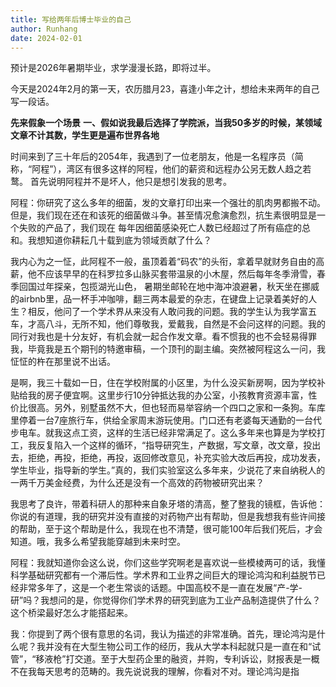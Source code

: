 ```yaml
---
title: 写给两年后博士毕业的自己
author: Runhang
date: 2024-02-01
---
```


预计是2026年暑期毕业，求学漫漫长路，即将过半。

今天是2024年2月的第一天，农历腊月23，喜逢小年之计，想给未来两年的自己写一段话。

**先来假象一个场景**
**一、假如说我最后选择了学院派，当我50多岁的时候，某领域文章不计其数，学生更是遍布世界各地**

时间来到了三十年后的2054年，我遇到了一位老朋友，他是一名程序员（简称，“阿程”），湾区有很多这样的阿程，他们的薪资和远程办公另无数人趋之若鹜。
首先说明阿程并不是坏人，他只是想引发我的思考。 

阿程：你研究了这么多年的细菌，发的文章打印出来一个强壮的肌肉男都搬不动。但是，我们现在还在和该死的细菌做斗争。甚至情况愈演愈烈，抗生素很明显是一个失败的产品了，我们现在
每年因细菌感染死亡人数已经超过了所有癌症的总和。我想知道你耕耘几十载到底为领域贡献了什么？

我内心为之一怔，此阿程不一般，虽顶着着“码农”的头衔，拿着早就财务自由的高薪，他不应该早早的在科罗拉多山脉买套带温泉的小木屋，然后每年冬季滑雪，春季回国过年探亲，包揽湖光山色，
暑期坐邮轮在地中海冲浪避暑，秋天坐在挪威的airbnb里，品一杯手冲咖啡，翻三两本最爱的杂志，在键盘上记录着美好的人生？相反，他问了一个学术界从来没有人敢问我的问题。我的学生认为我学富五车，才高八斗，无所不知，他们尊敬我，爱戴我，自然是不会问这样的问题。我的同行对我也是十分友好，有机会就一起合作发文章。看不惯我的也不会轻易得罪我，毕竟我是五个期刊的特邀审稿，一个顶刊的副主编。突然被阿程这么一问，我怔怔的杵在那里说不出话。

是啊，我三十载如一日，住在学校附属的小区里，为什么没买新房啊，因为学校补贴给我的房子便宜啊。这里步行10分钟抵达我的办公室，小孩教育资源丰富，性价比很高。另外，别墅虽然不大，但也轻而易举容纳一个四口之家和一条狗。车库里停着一台7座旅行车，供给全家周末游玩使用。门口还有老婆每天通勤的一台代步电车。就我这点工资，这样的生活已经非常满足了。这么多年来也算是为学校打工，我反复陷入一个这样的循环，“指导研究生，产数据，写文章，改文章，投出去，拒绝，再投，拒绝，再投，返回修改意见，补充实验大改后再投，成功发表，学生毕业，指导新的学生。”真的，我们实验室这么多年来，少说花了来自纳税人的一两千万美金经费，为什么还是没有一个高效的药物被研究出来？

我思考了良许，带着科研人的那种来自象牙塔的清高，整了整我的镜框，告诉他：你说的有道理，我的研究并没有直接的对药物产出有帮助，但是我想我有些许间接的帮助，至于这个帮助是什么，我现在也不清楚，很可能100年后我们死后，才会知道。哦，我多么希望我能穿越到未来时空。

阿程：我就知道你会这么说，你们这些学究啊老是喜欢说一些模棱两可的话，我懂科学基础研究都有一个滞后性。学术界和工业界之间巨大的理论鸿沟和利益脱节已经非常多年了，这是一个老生常谈的话题。中国高校不是一直在发展“产-学-研”吗？我想问的是，你觉得你们学术界的研究到底为工业产品制造提供了什么？这个桥梁最好怎么才能搭起来。

我：你提到了两个很有意思的名词，我认为描述的非常准确。首先，理论鸿沟是什么呢？我并没有在大型生物公司工作的经历，我从大学本科起就只是一直在和“试管”，“移液枪”打交道。至于大型药企里的融资，并购，专利诉讼，财报表是一概不在我每天思考的范畴的。我先说说我的理解，你看对不对。理论鸿沟是指





